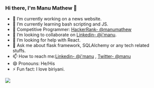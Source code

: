 ### Hi there, I'm Manu Mathew 👋


- 🔭 I’m currently working on a news website.
- 🌱 I’m currently learning bash scripting and JS.
- 🔲 Competitive Programmer: [HackerRank- @manumathew](https://www.hackerrank.com/manu1997) 
- 👯 I’m looking to collaborate on [Linkedin- @i'manu](https://www.linkedin.com/in/manu-mathew-b75712142/).
- 🤔 I’m looking for help with React.
- 💬 Ask me about flask framework, SQLAlchemy or any tech related stuffs.
- 📫 How to reach me:[Linkedin- @i'manu](https://www.linkedin.com/in/manu-mathew-b75712142/) , [Twitter- @manu](https://twitter.com/ManuMat55127213)
- 😄 Pronouns: He/His
- ⚡ Fun fact: I love biriyani.

<img src='https://github-readme-stats.vercel.app/api?username=Augustine97&&show_icons=true&title_color=ffffff&icon_color=bb2acf&text_color=daf7dc&bg_color=EC7063'>






 
